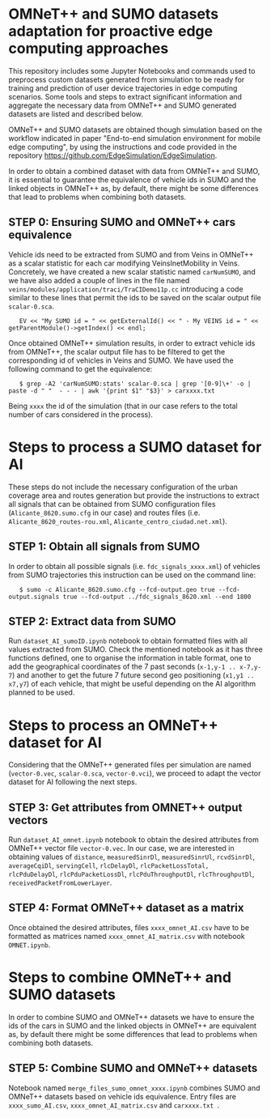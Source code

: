 # OMNeT++ and SUMO datasets adaptation for proactive edge computing approaches

This repository includes some Jupyter Notebooks and commands used to preprocess custom datasets generated from simulation to be ready for training and prediction of user device trajectories in edge computing scenarios. Some tools and steps to extract significant information and aggregate the necessary data from OMNeT++ and SUMO generated datasets are listed and described below.

OMNeT++ and SUMO datasets are obtained though simulation based on the workflow indicated in paper "End-to-end simulation environment for mobile edge computing", by using the instructions and code provided in the repository https://github.com/EdgeSimulation/EdgeSimulation.

In order to obtain a combined dataset with data from OMNeT++ and SUMO, it is essential to guarantee the equivalence of vehicle ids in SUMO and the linked objects in OMNeT++ as, by default, there might be some differences that lead to problems when combining both datasets. 

## STEP 0: Ensuring SUMO and OMNeT++ cars equivalence

Vehicle ids need to be extracted from SUMO and from Veins in OMNeT++ as a scalar statistic for each car modifying VeinsInetMobility in Veins. Concretely, we have created a new scalar statistic named ```carNumSUMO```, and we have also added a couple of lines in the file named ```veins/modules/application/traci/TraCIDemo11p.cc``` introducing a code similar to these lines that permit the ids to be saved on the scalar output file ```scalar-0.sca```.

       EV << "My SUMO id = " << getExternalId() << " - My VEINS id = " << getParentModule()->getIndex() << endl;

Once obtained OMNeT++ simulation results, in order to extract vehicle ids from OMNeT++, the scalar output file has to be filtered to get the corresponding id of vehicles in Veins and SUMO. We have used the following command to get the equivalence:

       $ grep -A2 'carNumSUMO:stats' scalar-0.sca | grep '[0-9]\+' -o | paste -d " "  - - - | awk '{print $1" "$3}' > carxxxx.txt

Being ```xxxx``` the id of the simulation (that in our case refers to the total number of cars considered in the process).

# Steps to process a SUMO dataset for AI

These steps do not include the necessary configuration of the urban coverage area and routes generation but provide the instructions to extract all signals that can be obtained from SUMO configuration files (```Alicante_8620.sumo.cfg``` in our case) and routes files (i.e. ```Alicante_8620_routes-rou.xml```, ```Alicante_centro_ciudad.net.xml```). 

## STEP 1: Obtain all signals from SUMO

In order to obtain all possible signals (i.e. ```fdc_signals_xxxx.xml```) of vehicles from SUMO trajectories this instruction can be used on the command line:

       $ sumo -c Alicante_8620.sumo.cfg --fcd-output.geo true --fcd-output.signals true --fcd-output ../fdc_signals_8620.xml --end 1800

## STEP 2: Extract data from SUMO

Run ```dataset_AI_sumoID.ipynb``` notebook to obtain formatted files with all values extracted from SUMO. 
Check the mentioned notebook as it has three functions defined, one to organise the information in table format, one to add the geographical coordinates of the 7 past seconds (```x-1,y-1 .. x-7,y-7```) and another to get the future 7 future second geo positioning  (```x1,y1 .. x7,y7```) of each vehicle, that might be useful depending on the AI algorithm planned to be used.  

# Steps to process an OMNeT++ dataset for AI

Considering that the OMNeT++ generated files per simulation are named  (```vector-0.vec```, ```scalar-0.sca```, ```vector-0.vci```), we proceed to adapt the vector dataset for AI following the next steps.

## STEP 3: Get attributes from OMNET++ output vectors

Run ```dataset_AI_omnet.ipynb``` notebook to obtain the desired attributes from OMNeT++ vector file  ```vector-0.vec```. In our case, we are interested in obtaining values of  ```distance```, ```measuredSinrDl```, ```measuredSinrUl```, ```rcvdSinrDl```, ```averageCqiDl```, ```servingCell```, ```rlcDelayDl```, ```rlcPacketLossTotal, ``` ```rlcPduDelayDl```, ```rlcPduPacketLossDl```, ```rlcPduThroughputDl```, ```rlcThroughputDl```, ```receivedPacketFromLowerLayer```.

## STEP 4: Format OMNeT++ dataset as a matrix

Once obtained the desired attributes, files ```xxxx_omnet_AI.csv``` have to be formatted as matrices named ```xxxx_omnet_AI_matrix.csv``` with notebook  ```OMNET.ipynb```.

# Steps to combine OMNeT++ and SUMO datasets

In order to combine SUMO and OMNeT++ datasets we have to ensure the ids of the cars in SUMO and the linked objects in OMNeT++ are equivalent as, by default there might be some differences that lead to problems when combining both datasets. 

## STEP 5: Combine SUMO and OMNeT++ datasets

Notebook named ```merge_files_sumo_omnet_xxxx.ipynb``` combines SUMO and OMNeT++ datasets based on vehicle ids equivalence.  Entry files are  ```xxxx_sumo_AI.csv```, ```xxxx_omnet_AI_matrix.csv``` and ```carxxxx.txt ```.
